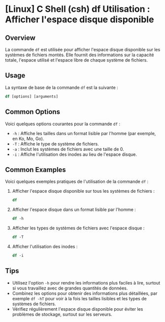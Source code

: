 # [Linux] C Shell (csh) df Utilisation : Afficher l'espace disque disponible

## Overview
La commande `df` est utilisée pour afficher l'espace disque disponible sur les systèmes de fichiers montés. Elle fournit des informations sur la capacité totale, l'espace utilisé et l'espace libre de chaque système de fichiers.

## Usage
La syntaxe de base de la commande `df` est la suivante :

```csh
df [options] [arguments]
```

## Common Options
Voici quelques options courantes pour la commande `df` :

- `-h` : Affiche les tailles dans un format lisible par l'homme (par exemple, en Ko, Mo, Go).
- `-T` : Affiche le type de système de fichiers.
- `-a` : Inclut les systèmes de fichiers avec une taille de 0.
- `-i` : Affiche l'utilisation des inodes au lieu de l'espace disque.

## Common Examples
Voici quelques exemples pratiques de l'utilisation de la commande `df` :

1. Afficher l'espace disque disponible sur tous les systèmes de fichiers :

   ```csh
   df
   ```

2. Afficher l'espace disque dans un format lisible par l'homme :

   ```csh
   df -h
   ```

3. Afficher les types de systèmes de fichiers avec l'espace disque :

   ```csh
   df -T
   ```

4. Afficher l'utilisation des inodes :

   ```csh
   df -i
   ```

## Tips
- Utilisez l'option `-h` pour rendre les informations plus faciles à lire, surtout si vous travaillez avec de grandes quantités de données.
- Combinez les options pour obtenir des informations plus détaillées, par exemple `df -hT` pour voir à la fois les tailles lisibles et les types de systèmes de fichiers.
- Vérifiez régulièrement l'espace disque disponible pour éviter les problèmes de stockage, surtout sur les serveurs.